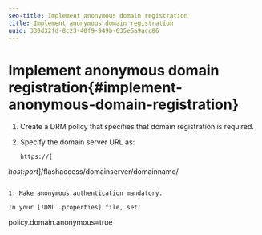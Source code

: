 ```yaml
---
seo-title: Implement anonymous domain registration
title: Implement anonymous domain registration
uuid: 330d32fd-8c23-40f9-949b-635e5a9acc86
---
```


# Implement anonymous domain registration{#implement-anonymous-domain-registration}

1. Create a DRM policy that specifies that domain registration is required.
1. Specify the domain server URL as:

   ```
   https://[ 
<i>host:port</i>]/flashaccess/domainserver/domainname/
   ```

1. Make anonymous authentication mandatory.

   In your [!DNL .properties] file, set: 

   ```
   policy.domain.anonymous=true 
   ```


